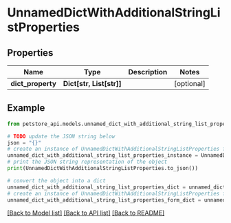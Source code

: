 # UnnamedDictWithAdditionalStringListProperties


## Properties

Name | Type | Description | Notes
------------ | ------------- | ------------- | -------------
**dict_property** | **Dict[str, List[str]]** |  | [optional] 

## Example

```python
from petstore_api.models.unnamed_dict_with_additional_string_list_properties import UnnamedDictWithAdditionalStringListProperties

# TODO update the JSON string below
json = "{}"
# create an instance of UnnamedDictWithAdditionalStringListProperties from a JSON string
unnamed_dict_with_additional_string_list_properties_instance = UnnamedDictWithAdditionalStringListProperties.from_json(json)
# print the JSON string representation of the object
print(UnnamedDictWithAdditionalStringListProperties.to_json())

# convert the object into a dict
unnamed_dict_with_additional_string_list_properties_dict = unnamed_dict_with_additional_string_list_properties_instance.to_dict()
# create an instance of UnnamedDictWithAdditionalStringListProperties from a dict
unnamed_dict_with_additional_string_list_properties_form_dict = unnamed_dict_with_additional_string_list_properties.from_dict(unnamed_dict_with_additional_string_list_properties_dict)
```
[[Back to Model list]](../README.md#documentation-for-models) [[Back to API list]](../README.md#documentation-for-api-endpoints) [[Back to README]](../README.md)


